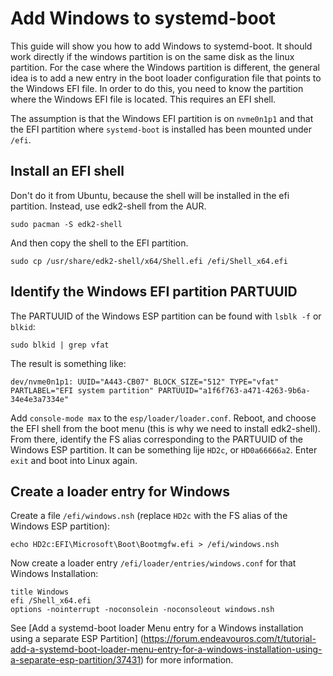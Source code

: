 # Add Windows to systemd-boot

This guide will show you how to add Windows to systemd-boot.
It should work directly if the windows partition is on the same disk as the linux partition.
For the case where the Windows partition is different, the general idea is to add a new entry in the boot loader configuration file that points to the Windows EFI file.
In order to do this, you need to know the partition where the Windows EFI file is located. This requires an EFI shell.

The assumption is that the Windows EFI partition is on `nvme0n1p1` and that the EFI partition where `systemd-boot`
is installed has been mounted under `/efi`.

## Install an EFI shell

Don't do it from Ubuntu, because the shell will be installed in the efi partition. Instead, use edk2-shell from the AUR.

    sudo pacman -S edk2-shell

And then copy the shell to the EFI partition.

    sudo cp /usr/share/edk2-shell/x64/Shell.efi /efi/Shell_x64.efi

## Identify the Windows EFI partition PARTUUID

The PARTUUID of the Windows ESP partition can be found with `lsblk -f` or `blkid`:

    sudo blkid | grep vfat

The result is something like:

    dev/nvme0n1p1: UUID="A443-CB07" BLOCK_SIZE="512" TYPE="vfat" PARTLABEL="EFI system partition" PARTUUID="a1f6f763-a471-4263-9b6a-34e4e3a7334e"

Add `console-mode max` to the `esp/loader/loader.conf`. Reboot, and choose the EFI shell from the boot menu
(this is why we need to install edk2-shell). From there, identify the FS alias corresponding to the PARTUUID
of the Windows ESP partition. It can be something lije `HD2c`, or `HD0a66666a2`. Enter `exit` and boot into
Linux again.

## Create a loader entry for Windows

Create a file `/efi/windows.nsh` (replace `HD2c` with the FS alias of the Windows ESP partition):

    echo HD2c:EFI\Microsoft\Boot\Bootmgfw.efi > /efi/windows.nsh

Now create a loader entry `/efi/loader/entries/windows.conf` for that Windows Installation:

    title Windows
    efi /Shell_x64.efi
    options -nointerrupt -noconsolein -noconsoleout windows.nsh

See [Add a systemd-boot loader Menu entry for a Windows installation using a separate ESP Partition]
(https://forum.endeavouros.com/t/tutorial-add-a-systemd-boot-loader-menu-entry-for-a-windows-installation-using-a-separate-esp-partition/37431)
for more information.
